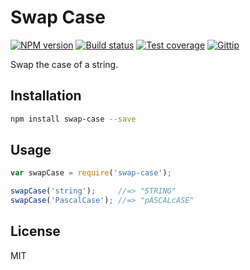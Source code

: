 # Swap Case

[![NPM version][npm-image]][npm-url]
[![Build status][travis-image]][travis-url]
[![Test coverage][coveralls-image]][coveralls-url]
[![Gittip][gittip-image]][gittip-url]

Swap the case of a string.

## Installation

```bash
npm install swap-case --save
```

## Usage

```javascript
var swapCase = require('swap-case');

swapCase('string');     //=> "STRING"
swapCase('PascalCase'); //=> "pASCALcASE"
```

## License

MIT

[npm-image]: https://img.shields.io/npm/v/swap-case.svg?style=flat
[npm-url]: https://npmjs.org/package/swap-case
[travis-image]: https://img.shields.io/travis/blakeembrey/swap-case.svg?style=flat
[travis-url]: https://travis-ci.org/blakeembrey/swap-case
[coveralls-image]: https://img.shields.io/coveralls/blakeembrey/swap-case.svg?style=flat
[coveralls-url]: https://coveralls.io/r/blakeembrey/swap-case?branch=master
[gittip-image]: https://img.shields.io/gittip/blakeembrey.svg?style=flat
[gittip-url]: https://www.gittip.com/blakeembrey
